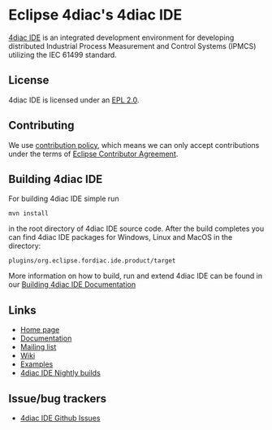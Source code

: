 # Eclipse 4diac's 4diac IDE

[4diac IDE](https://eclipse.dev/4diac/4diac_ide) is an integrated development environment for developing distributed Industrial Process Measurement and Control Systems (IPMCS) utilizing the IEC 61499 standard. 

## License

4diac IDE is licensed under an [EPL 2.0](LICENSE.md).

## Contributing

We use [contribution policy](CONTRIBUTING.md), which means we can only accept contributions under
the terms of [Eclipse Contributor Agreement](http://www.eclipse.org/legal/ECA.php).


## Building 4diac IDE

For building 4diac IDE simple run

   `mvn install`
   
in the root directory of 4diac IDE source code. After the build completes you can find 4diac IDE packages for Windows, Linux and MacOS in the directory:
    
   `plugins/org.eclipse.fordiac.ide.product/target` 

More information on how to build, run and extend 4diac IDE can be found in our [Building 4diac IDE Documentation](https://github.com/eclipse-4diac/4diac-documentation/blob/main/src/index.adoc)


## Links

* [Home page](https://www.eclipse.org/4diac)
* [Documentation](https://github.com/eclipse-4diac/4diac-documentation/blob/main/src/index.adoc) 
* [Mailing list](https://dev.eclipse.org/mailman/listinfo/4diac-dev)
* [Wiki](https://wiki.eclipse.org/Eclipse_4diac_Wiki)
* [Examples](https://github.com/eclipse-4diac/4diac-examples)
* [4diac IDE Nightly builds](https://download.eclipse.org/4diac/updates/nightly)


## Issue/bug trackers

* [4diac IDE Github Issues](https://github.com/eclipse-4diac/4diac-ide/issues)

